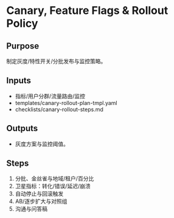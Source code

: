 # Canary, Feature Flags & Rollout Policy

## Purpose

制定灰度/特性开关/分批发布与监控策略。

## Inputs

- 指标/用户分群/流量路由/监控
- templates/canary-rollout-plan-tmpl.yaml
- checklists/canary-rollout-steps.md

## Outputs

- 灰度方案与监控阈值。

## Steps

1. 分批、金丝雀与地域/租户/百分比
2. 卫星指标：转化/错误/延迟/崩溃
3. 自动停止与回滚触发
4. AB/逐步扩大与对照组
5. 沟通与问答稿

